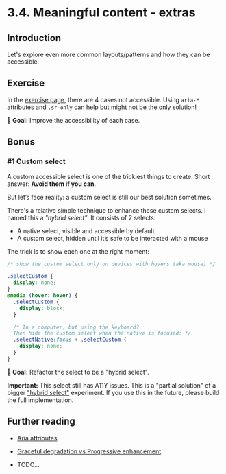 # 3.4. Meaningful content - extras

## Introduction

Let's explore even more common layouts/patterns and how they can be accessible.

## Exercise

In the [exercise page](../exercises/3.1.html),
there are 4 cases not accessible. Using `aria-*` attributes and `.sr-only` can help but might not be the only solution!

**🎯 Goal:** Improve the accessibility of each case.

## Bonus

### #1 Custom select

A custom accessible select is one of the trickiest things to create. Short answer: **Avoid them if you can**.

But let’s face reality: a custom select is still our best solution sometimes.

There's a relative simple technique to enhance these custom selects. I named this a _"hybrid select"_. It consists of 2 selects:

- A native select, visible and accessible by default
- A custom select, hidden until it’s safe to be interacted with a mouse

The trick is to show each one at the right moment:

```css
/* show the custom select only on devices with hovers (aka mouse) */

.selectCustom {
  display: none;
}
@media (hover: hover) {
  .selectCustom {
    display: block;
  }

  /* In a computer, but using the keyboard?
  Then hide the custom select when the native is focused: */
  .selectNative:focus + .selectCustom {
    display: none;
  }
}
```

**🎯 Goal:** Refactor the select to be a "hybrid select".

**Important:** This select still has A11Y issues. This is a "partial solution" of a bigger ["hybrid select"](https://css-tricks.com/striking-a-balance-between-native-and-custom-select-elements/) experiment. If you use this in the future, please build the full implementation.

## Further reading

- [Aria attributes](https://www.w3.org/WAI/PF/aria-1.1/states_and_properties).
- [Graceful degradation vs Progressive enhancement](https://www.w3.org/wiki/Graceful_degradation_versus_progressive_enhancement)

- TODO...

